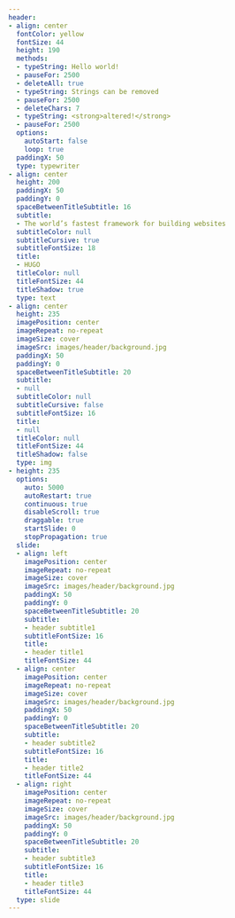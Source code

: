 ```yaml
---
header:
- align: center
  fontColor: yellow
  fontSize: 44
  height: 190
  methods:
  - typeString: Hello world!
  - pauseFor: 2500
  - deleteAll: true
  - typeString: Strings can be removed
  - pauseFor: 2500
  - deleteChars: 7
  - typeString: <strong>altered!</strong>
  - pauseFor: 2500
  options:
    autoStart: false
    loop: true
  paddingX: 50
  type: typewriter
- align: center
  height: 200
  paddingX: 50
  paddingY: 0
  spaceBetweenTitleSubtitle: 16
  subtitle:
  - The world’s fastest framework for building websites
  subtitleColor: null
  subtitleCursive: true
  subtitleFontSize: 18
  title:
  - HUGO
  titleColor: null
  titleFontSize: 44
  titleShadow: true
  type: text
- align: center
  height: 235
  imagePosition: center
  imageRepeat: no-repeat
  imageSize: cover
  imageSrc: images/header/background.jpg
  paddingX: 50
  paddingY: 0
  spaceBetweenTitleSubtitle: 20
  subtitle:
  - null
  subtitleColor: null
  subtitleCursive: false
  subtitleFontSize: 16
  title:
  - null
  titleColor: null
  titleFontSize: 44
  titleShadow: false
  type: img
- height: 235
  options:
    auto: 5000
    autoRestart: true
    continuous: true
    disableScroll: true
    draggable: true
    startSlide: 0
    stopPropagation: true
  slide:
  - align: left
    imagePosition: center
    imageRepeat: no-repeat
    imageSize: cover
    imageSrc: images/header/background.jpg
    paddingX: 50
    paddingY: 0
    spaceBetweenTitleSubtitle: 20
    subtitle:
    - header subtitle1
    subtitleFontSize: 16
    title:
    - header title1
    titleFontSize: 44
  - align: center
    imagePosition: center
    imageRepeat: no-repeat
    imageSize: cover
    imageSrc: images/header/background.jpg
    paddingX: 50
    paddingY: 0
    spaceBetweenTitleSubtitle: 20
    subtitle:
    - header subtitle2
    subtitleFontSize: 16
    title:
    - header title2
    titleFontSize: 44
  - align: right
    imagePosition: center
    imageRepeat: no-repeat
    imageSize: cover
    imageSrc: images/header/background.jpg
    paddingX: 50
    paddingY: 0
    spaceBetweenTitleSubtitle: 20
    subtitle:
    - header subtitle3
    subtitleFontSize: 16
    title:
    - header title3
    titleFontSize: 44
  type: slide
---
```

